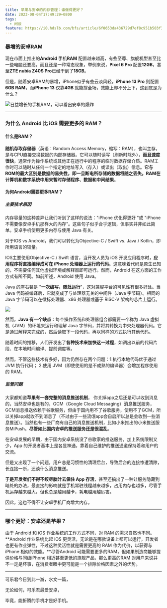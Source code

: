 ```yaml
---
title: 苹果与安卓的内存管理：谁做得更好？
date: 2023-08-04T17:49:29+0800
tags:
  - 闲谈
feature: https://i0.hdslb.com/bfs/article/6f0653da436729d7ef8c951b503f3b7b514080334.jpg
---
```

### 暴增的安卓RAM

现在市面上推出的**Android** 手机**RAM** 配置越来越高，有些至尊、旗舰机型甚至比一些电脑还要高，而且还是一种常态现象，举例来说，**Pixel 6 Pro** 配置**12GB**，甚至**ZTE nubia Z40S Pro**已经干到了**18GB**。

但是，随着安卓RAM的暴增，iPhone似乎有些云淡风轻，**iPhone 13 Pro** 则配置**6GB RAM**，而**iPhone 13** 仅靠**4GB** 就能撑全场，效能上却不分上下，这到底是为什么？

![日益增长的手机RAM，可以看出安卓的爆炸](https://i0.hdslb.com/bfs/article/5b765f9c8134a410981ed051ee7c714b514080334.jpg)


---

### 为什么 Android 比 iOS 需要更多的 RAM？

#### 什么是RAM？

**随机存取存储器**（英语：Random Access Memory，缩写：RAM），也叫主存，是与CPU直接交换数据的内部存储器。它可以随时读写（刷新时除外），**而且速度很快**，通常作为操作系统或其他正在运行中的程序的临时数据存储介质。RAM工作时可以随时从任何一个指定的地址写入（存入）或读出（取出）信息。**它与ROM的最大区别是数据的易失性，即一旦断电所存储的数据将随之丢失。RAM在计算机和数字系统中用来暂时存储程序、数据和中间结果**。

#### 为何Android需要更多RAM？

##### 主要技术原因

内存容量的这种差异让我们听到了这样的说法："iPhone 优化得更好 "或 "iPhone 不需要像安卓手机那样大的内存"。这些句子似乎合乎逻辑，但事实并非如此简单。安卓手机使用更多内存与使用 Java 有关。

对于IOS vs Android，我们可以转化为Objective-C / Swift vs. Java / Kotlin，即所用语言的较量。

IOS主要使用Objective-C / Swift 语言，当开发人员为 iOS 开发应用程序时，**应用程序将直接编译成可在 iPhone 处理器上运行的代码**。这意味着代码是原生已知的，不需要任何其他虚拟环境或解释器即可运行。然而，Android 在这方面的工作方式有所不同。如前所述，Android 使用 Java。

Java 的座右铭是 "**一次编写，随处运行**"，这对兼容平台的可见性有很多好处。当 Java 代码被编译后，它就变成了与处理器无关的中间件（Java 字节码）。相同的 Java 字节码可以在徽标处理器、x86 处理器或基于 RISC-V 架构的芯片上运行。

![](https://i0.hdslb.com/bfs/article/87e2f99ffb746f4da65c4de43756e645514080334.jpg)


然而，**Java 有一个缺点**：每个操作系统和处理器组合都需要一个称为 Java 虚拟机（JVM）的环境来运行和理解 Java 字节码，并将其转换为中央处理器代码。它是通过解释来完成的，然后读取下一段代码，再以同样的方式执行其他代码。

随着时间的推移，人们开发出了**各种技术来加快这一过程**，如调出以前的代码片段、在本地时间编译、提前调度等。

然而，不管这些技术有多好，因为仍然存在两个问题：1.执行本地代码优于通过 JVM 执行代码； 2.使用 JVM（即使使用的是不成熟的编译器）会增加程序使用的 RAM。

##### 监管问题

大家都知道**苹果有一套完整的消息推送机制**， 你关掉app之后还是可以收到消息的，当然安卓也是有的，GCM（Google Cloud Messaging）消息推送服务，GCM消息推送依赖于谷歌服务，但由于国内用不了谷歌服务，使用不了GCM，所以关掉app就收不到消息了（不过由于一些流氓app会自启所以总是会收到一些消息推送）。当然也有一些厂商有自己的消息推送机制，比如小米推出的小米推送服务MiPush。**尽管如此国内安卓的推送服务还是很混乱**。

在安卓发展的早期，由于国内安卓系统没了谷歌家的推送服务，加上系统限制又少，App 的开发者基本上是各显神通，靠着自己维护的推送通道保持着和用户的交流。

但是又出现了一个问题，用户总是习惯性的清理后台，导致后台的连接惨遭清除，长连接一断，还谈什么消息推送。

**于是开发者们不得不绞尽脑汁去保住 App 存活**，甚至还搞出了一种让服务隐藏到暗处的办法，最直接的影响就是手机常驻线程越来越多，占用内存也越多，尽管手机运存越来越大，但也总是越用越卡，耗电越用越厉害。

因此，这也不得不让安卓手机厂商增大内存。

---

### 哪个更好：安卓还是苹果？

由于 Android 和 iOS 作业系统的工作方式不同，对 RAM 的需求自然也不同。 **Android 作业系统比起 iOS 更灵活，无论是在哪款设备上都可以运行，开发者也更有作业弹性，不过这种灵活性就是需要更高的 RAM 作为代价，以获得与 iPhone 相似的效能。**尽管Android 可能需要更多的RAM，但如果制造商能够提供价格与同级iPhone 相近甚至更低的旗舰产品，那么更高的RAM 对用户来说并不一定是坏事，在消费者眼中更可能是一个排除价格因素之外的优势。

---

可乐君今日到此一游，水文一篇，

无论如何，可乐君最爱安卓，

毕竟，能折腾的手机才是好手机。

